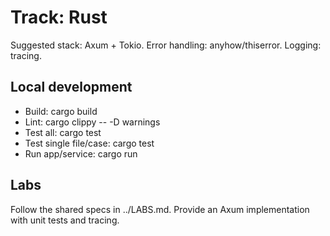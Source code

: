 # Track: Rust

Suggested stack: Axum + Tokio. Error handling: anyhow/thiserror. Logging: tracing.

## Local development
- Build: cargo build
- Lint: cargo clippy -- -D warnings
- Test all: cargo test
- Test single file/case: cargo test <name>
- Run app/service: cargo run

## Labs
Follow the shared specs in ../LABS.md. Provide an Axum implementation with unit tests and tracing.
